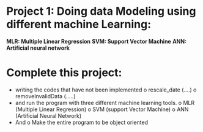 # Project 1: Doing data Modeling using different machine Learning:
**MLR: Multiple Linear Regression**
**SVM: Support Vector Machine**
**ANN: Artificial neural network**

# Complete this project:
-	writing the codes that have not been implemented 
o	rescale_date (….)
o	removeInvalidData (…..)
-	and run the program with three different machine learning tools.
o	MLR (Multiple Linear Regression)
o	SVM (support Vector Machine)
o	ANN (Artificial Neural Network)
-	And 
o	Make the entire program to be object oriented 
